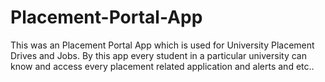# Placement-Portal-App
This was an Placement Portal App which is used for University Placement Drives and Jobs. By this app every student in a particular university can know and access every placement related application and alerts and etc..
